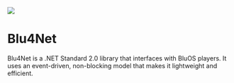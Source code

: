 ![](https://dev.azure.com/roblans/Blu4Net/_apis/build/status/Blu4Net)

# Blu4Net
Blu4Net is a .NET Standard 2.0 library that interfaces with BluOS players. It uses an event-driven, non-blocking model that makes it lightweight and efficient.

